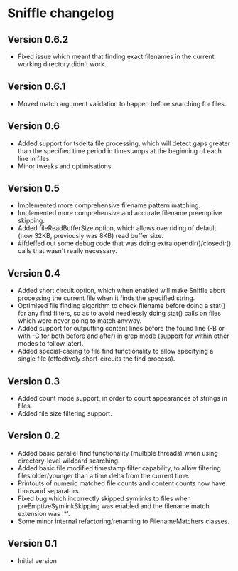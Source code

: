 Sniffle changelog
=================

Version 0.6.2
-------------

* Fixed issue which meant that finding exact filenames in the current working directory didn't work.

Version 0.6.1
-------------

* Moved match argument validation to happen before searching for files.

Version 0.6
-----------

* Added support for tsdelta file processing, which will detect gaps greater than the specified time period in
  timestamps at the beginning of each line in files.
* Minor tweaks and optimisations.

Version 0.5
-----------

* Implemented more comprehensive filename pattern matching.
* Implemented more comprehensive and accurate filename preemptive skipping.
* Added fileReadBufferSize option, which allows overriding of default (now 32KB, previously was 8KB) read buffer size.
* #ifdeffed out some debug code that was doing extra opendir()/closedir() calls that wasn't really necessary.

Version 0.4
-----------

* Added short circuit option, which when enabled will make Sniffle abort processing the current file
  when it finds the specified string.
* Optimised file finding algorithm to check filename before doing a stat() for any find filters, so as
  to avoid needlessly doing stat() calls on files which were never going to match anyway.
* Added support for outputting content lines before the found line (-B or with -C for both before and after)
  in grep mode (support for within other modes to follow later).
* Added special-casing to file find functionality to allow specifying a single file (effectively short-circuits
  the find process).

Version 0.3
-----------

* Added count mode support, in order to count appearances of strings in files.
* Added file size filtering support.

Version 0.2
-----------

* Added basic parallel find functionality (multiple threads) when using directory-level wildcard
  searching.
* Added basic file modified timestamp filter capability, to allow filtering files older/younger
  than a time delta from the current time.
* Printouts of numeric matched file counts and content counts now have thousand separators.
* Fixed bug which incorrectly skipped symlinks to files when preEmptiveSymlinkSkipping was
  enabled and the filename match extension was '*'.
* Some minor internal refactoring/renaming to FilenameMatchers classes.

Version 0.1
-----------

* Initial version
